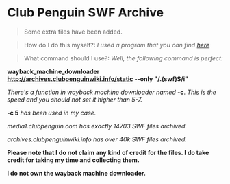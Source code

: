# Club Penguin SWF Archive


> Some extra files have been added.

> How do I do this myself?: *I used a program that you can find [here](https://github.com/hartator/wayback-machine-downloader)*

> What command should I use?: *Well, the following command is perfect:*

**wayback_machine_downloader http://archives.clubpenguinwiki.info/static --only "/\.(swf)$/i"**

*There's a function in wayback machine downloader named* **-c**. *This is the speed and you should not set it higher than 5-7.*

**-c 5** *has been used in my case.*

*media1.clubpenguin.com has exactly 14703 SWF files archived.*

*archives.clubpenguinwiki.info has over 40k SWF files archived.*

**Please note that I do not claim any kind of credit for the files. I do take credit for taking my time and collecting them.**

**I do not own the wayback machine downloader.**
